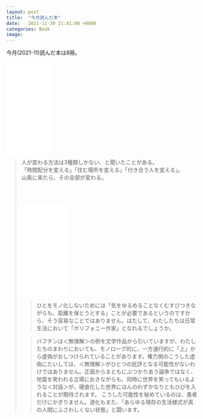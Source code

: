 ```yaml
---
layout: post
title:  "今月読んだ本"
date:   2021-11-30 21:41:00 +0900
categories: Book
image: 
---
```

今月(2021-11)読んだ本は8冊。<br>


<iframe style="width:120px;height:240px;" marginwidth="0" marginheight="0" scrolling="no" frameborder="0" src="//rcm-fe.amazon-adsystem.com/e/cm?lt1=_blank&bc1=000000&IS2=1&bg1=FFFFFF&fc1=000000&lc1=0000FF&t=peipeipe-22&language=ja_JP&o=9&p=8&l=as4&m=amazon&f=ifr&ref=as_ss_li_til&asins=B0895WZ2BX&linkId=63b70b9c985a5ec813b4362145152f9f"></iframe>

<blockquote>
人が変わる方法は3種類しかない、と聞いたことがある。<br/>
「時間配分を変える」「住む場所を変える」「付き合う人を変える」。<br/>
山奥に来たら、その全部が変わる。



<br/><br/>
<iframe style="width:120px;height:240px;" marginwidth="0" marginheight="0" scrolling="no" frameborder="0" src="//rcm-fe.amazon-adsystem.com/e/cm?lt1=_blank&bc1=000000&IS2=1&bg1=FFFFFF&fc1=000000&lc1=0000FF&t=peipeipe-22&language=ja_JP&o=9&p=8&l=as4&m=amazon&f=ifr&ref=as_ss_li_til&asins=4000614908&linkId=3f9d608c9ba6ce9016a159e3cbafbeef"></iframe>

<blockquote>
ひとをモノ化しないためには「気をゆるめることなくむすびつきながらも、距離を保とうとする」ことが必要であるというのですから、そう容易なことではありません。はたして、わたしたちは日常生活において「ポリフォニー作家」となれるでしょうか。
</blockquote>
<blockquote>
バフチンは＜無理解＞の例を文学作品から引いていますが、わたしたちのまわりにおいても、モノローグ的に、一方通行的に「上」から虚偽がおしつけられていることがあります。権力側のこうした虚偽にたいしては、＜無理解＞がひとつの批評となる可能性がないわけではありません。正面からまともにぶつかりあう論争ではなく、地震を笑われる立場におきながらも、同時に世界を笑ってもいるような＜対話＞が、硬直化した世界にほんのわずかなりともひびを入れることが期待されます。
こうした可能性を秘めているのは、愚者だけにかぎりません。道化もまた、「あらゆる現存の生活様式が真の人間にふさわしくない状態」と闘います。
</blockquote>

